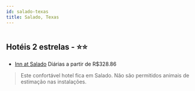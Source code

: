 ```yaml
---
id: salado-texas
title: Salado, Texas
---
```


<center><img src="http://cdn.smyrooms.com/cloudcontent/fotos/agregadorHotelero/0024/55315/2455315/2.jpg?f=15083319" alt="" /></center>


## Hotéis 2 estrelas - ⭐️⭐️

-    [Inn at Salado](https://www.hurb.com/hoteis/salado/inn-at-salado-JNP-JP202577?cmp=18055) Diárias a partir de R$328.86
   > Este confortável hotel fica em Salado. Não são permitidos animais de estimação nas instalações. 
